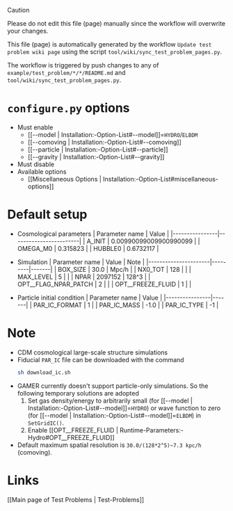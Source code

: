 > [!CAUTION]
> Please do not edit this file (page) manually since the workflow will overwrite your changes.
>
> This file (page) is automatically generated by the workflow `Update test problem wiki page` using the script `tool/wiki/sync_test_problem_pages.py`.
>
> The workflow is triggered by push changes to any of `example/test_problem/*/*/README.md` and `tool/wiki/sync_test_problem_pages.py`.


# `configure.py` options
- Must enable
  - [[--model | Installation:-Option-List#--model]]=`HYDRO`/`ELBDM`
  - [[--comoving | Installation:-Option-List#--comoving]]
  - [[--particle | Installation:-Option-List#--particle]]
  - [[--gravity | Installation:-Option-List#--gravity]]
- Must disable
- Available options
  - [[Miscellaneous Options | Installation:-Option-List#miscellaneous-options]]


# Default setup
- Cosmological parameters
  | Parameter name | Value                  |
  |----------------|------------------------|
  | A_INIT         | 0.00990099009900990099 |
  | OMEGA_M0       | 0.315823               |
  | HUBBLE0        | 0.6732117              |

- Simulation
  | Parameter name       | Value   | Note  |
  |----------------------|---------|-------|
  | BOX_SIZE             | 30.0    | Mpc/h |
  | NX0_TOT              | 128     |       |
  | MAX_LEVEL            | 5       |       |
  | NPAR                 | 2097152 | 128^3 |
  | OPT__FLAG_NPAR_PATCH | 2       |       |
  | OPT__FREEZE_FLUID    | 1       |       |

- Particle initial condition
  | Parameter name | Value |
  |----------------|-------|
  | PAR_IC_FORMAT  | 1     |
  | PAR_IC_MASS    | -1.0  |
  | PAR_IC_TYPE    | -1    |


# Note
- CDM cosmological large-scale structure simulations
- Fiducial `PAR_IC` file can be downloaded with the command
  ```bash
  sh download_ic.sh
  ```
- GAMER currently doesn't support particle-only simulations. So the following temporary solutions are adopted
  1. Set gas density/energy to arbitrarily small (for [[--model | Installation:-Option-List#--model]]=`HYDRO`)
     or wave function to zero (for [[--model | Installation:-Option-List#--model]]=`ELBDM`) in `SetGridIC()`.
  2. Enable [[OPT__FREEZE_FLUID | Runtime-Parameters:-Hydro#OPT__FREEZE_FLUID]]
- Default maximum spatial resolution is `30.0/(128*2^5)~7.3 kpc/h` (comoving).

# Links
[[Main page of Test Problems | Test-Problems]]

